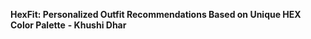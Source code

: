 **HexFit: Personalized Outfit Recommendations Based on Unique HEX Color Palette**
**- Khushi Dhar**
